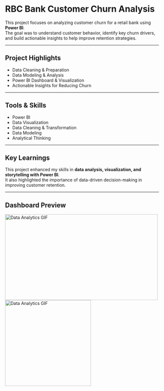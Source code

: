 # RBC Bank Customer Churn Analysis

This project focuses on analyzing customer churn for a retail bank using **Power BI**.  
The goal was to understand customer behavior, identify key churn drivers, and build actionable insights to help improve retention strategies.

---

## Project Highlights
- Data Cleaning & Preparation  
- Data Modeling & Analysis  
- Power BI Dashboard & Visualization  
- Actionable Insights for Reducing Churn  

---

## Tools & Skills
- Power BI  
- Data Visualization  
- Data Cleaning & Transformation  
- Data Modeling  
- Analytical Thinking  

---

## Key Learnings
This project enhanced my skills in **data analysis, visualization, and storytelling with Power BI**.  
It also highlighted the importance of data-driven decision-making in improving customer retention.  

---

## Dashboard Preview
<p>
 <img src="https://raw.githubusercontent.com/vinothduraimanickam/RBC_Customer_Churn_Analysis/refs/heads/main/RBC_Customer_Churn_Analysis_Page-01_Light.jpg" alt="Data Analytics GIF" width="500" height="281"/>
 <img src="https://raw.githubusercontent.com/vinothduraimanickam/RBC_Customer_Churn_Analysis/refs/heads/main/RBC_Customer_Churn_Analysis_Page-02_Light.jpg" alt="Data Analytics GIF" swidth="500" height="281"/>
</p>

